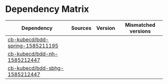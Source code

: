 # Dependency Matrix

Dependency | Sources | Version | Mismatched versions
---------- | ------- | ------- | -------------------
[cb-kubecd/bdd-spring-1585211195](https://github.com/cb-kubecd/bdd-spring-1585211195.git) |  | []() | 
[cb-kubecd/bdd-nh-1585212447](https://github.com/cb-kubecd/bdd-nh-1585212447.git) |  | []() | 
[cb-kubecd/bdd-sbhg-1585212447](https://github.com/cb-kubecd/bdd-sbhg-1585212447.git) |  | []() | 

